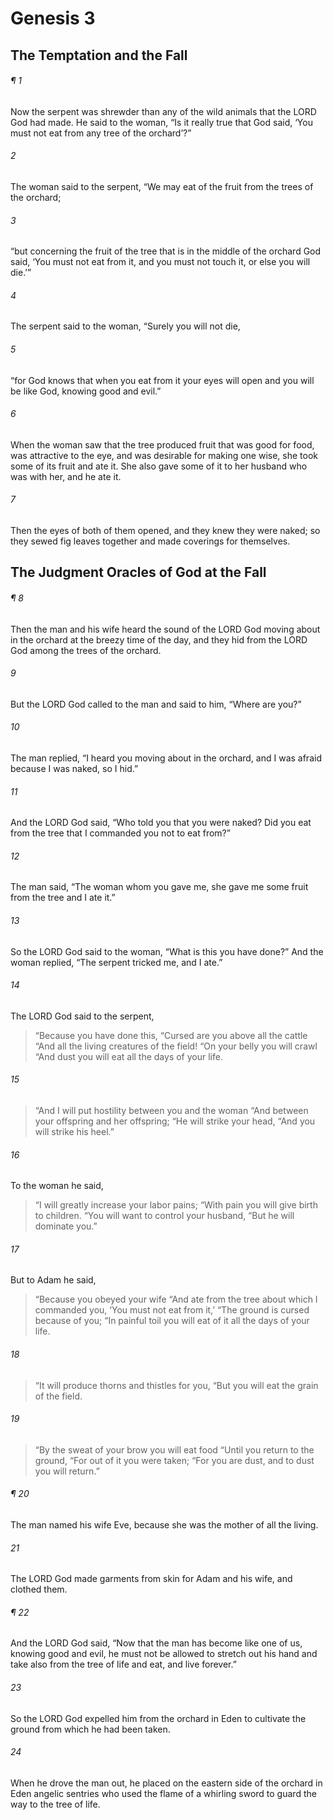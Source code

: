 # Genesis 3
## The Temptation and the Fall
###### ¶ 1
Now the serpent was shrewder than any of the wild animals that the LORD God had made. He said to the woman, “Is it really true that God said, ‘You must not eat from any tree of the orchard’?”
###### 2
The woman said to the serpent, “We may eat of the fruit from the trees of the orchard;
###### 3
“but concerning the fruit of the tree that is in the middle of the orchard God said, ‘You must not eat from it, and you must not touch it, or else you will die.’”
###### 4
The serpent said to the woman, “Surely you will not die,
###### 5
“for God knows that when you eat from it your eyes will open and you will be like God, knowing good and evil.”
###### 6
When the woman saw that the tree produced fruit that was good for food, was attractive to the eye, and was desirable for making one wise, she took some of its fruit and ate it. She also gave some of it to her husband who was with her, and he ate it.
###### 7
Then the eyes of both of them opened, and they knew they were naked; so they sewed fig leaves together and made coverings for themselves.
## The Judgment Oracles of God at the Fall
###### ¶ 8
Then the man and his wife heard the sound of the LORD God moving about in the orchard at the breezy time of the day, and they hid from the LORD God among the trees of the orchard.
###### 9
But the LORD God called to the man and said to him, “Where are you?”
###### 10
The man replied, “I heard you moving about in the orchard, and I was afraid because I was naked, so I hid.”
###### 11
And the LORD God said, “Who told you that you were naked? Did you eat from the tree that I commanded you not to eat from?”
###### 12
The man said, “The woman whom you gave me, she gave me some fruit from the tree and I ate it.”
###### 13
So the LORD God said to the woman, “What is this you have done?” And the woman replied, “The serpent tricked me, and I ate.”
###### 14
The LORD God said to the serpent,
> “Because you have done this,
> “Cursed are you above all the cattle
> “And all the living creatures of the field!
> “On your belly you will crawl
> “And dust you will eat all the days of your life.
###### 15
> “And I will put hostility between you and the woman
> “And between your offspring and her offspring;
> “He will strike your head,
> “And you will strike his heel.”
###### 16
To the woman he said,
> “I will greatly increase your labor pains;
> “With pain you will give birth to children.
> “You will want to control your husband,
> “But he will dominate you.”
###### 17
But to Adam he said,
> “Because you obeyed your wife
> “And ate from the tree about which I commanded you,
> ‘You must not eat from it,’
> “The ground is cursed because of you;
> “In painful toil you will eat of it all the days of your life.
###### 18
> “It will produce thorns and thistles for you,
> “But you will eat the grain of the field.
###### 19
> “By the sweat of your brow you will eat food
> “Until you return to the ground,
> “For out of it you were taken;
> “For you are dust, and to dust you will return.”
###### ¶ 20
The man named his wife Eve, because she was the mother of all the living.
###### 21
The LORD God made garments from skin for Adam and his wife, and clothed them.
###### ¶ 22
And the LORD God said, “Now that the man has become like one of us, knowing good and evil, he must not be allowed to stretch out his hand and take also from the tree of life and eat, and live forever.”
###### 23
So the LORD God expelled him from the orchard in Eden to cultivate the ground from which he had been taken.
###### 24
When he drove the man out, he placed on the eastern side of the orchard in Eden angelic sentries who used the flame of a whirling sword to guard the way to the tree of life.
